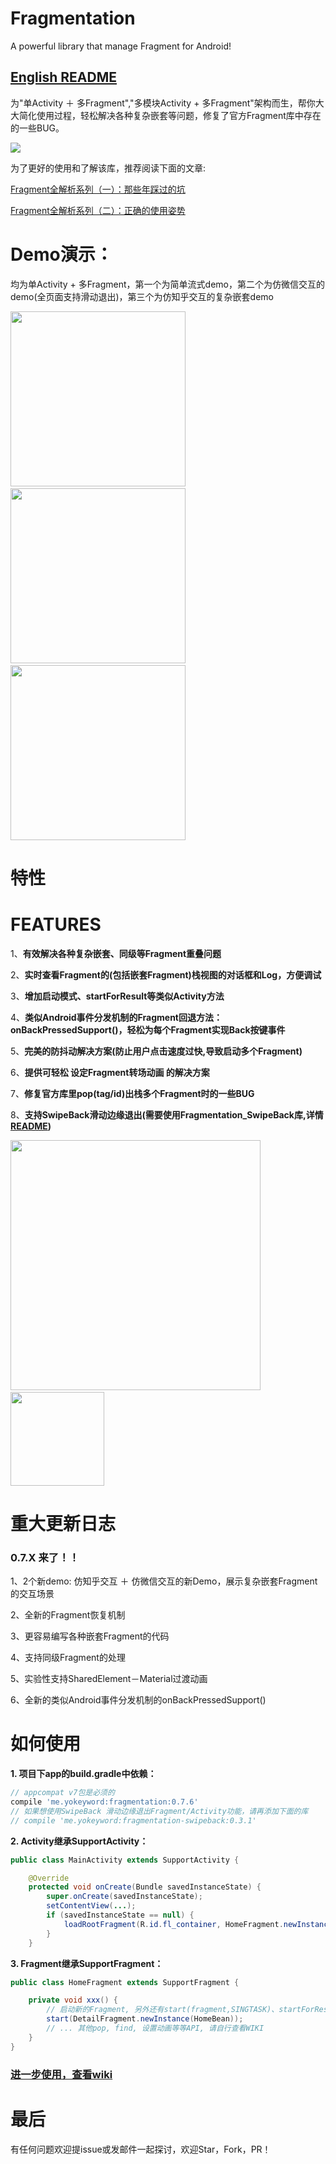# Fragmentation
A powerful library that manage Fragment for Android!

## [English README](https://github.com/YoKeyword/Fragmentation/blob/master/README_EN.md)

为"单Activity ＋ 多Fragment","多模块Activity + 多Fragment"架构而生，帮你大大简化使用过程，轻松解决各种复杂嵌套等问题，修复了官方Fragment库中存在的一些BUG。

![](/gif/logo.png)


为了更好的使用和了解该库，推荐阅读下面的文章:

[Fragment全解析系列（一）：那些年踩过的坑](http://www.jianshu.com/p/d9143a92ad94)

[Fragment全解析系列（二）：正确的使用姿势](http://www.jianshu.com/p/fd71d65f0ec6)


# Demo演示：
均为单Activity + 多Fragment，第一个为简单流式demo，第二个为仿微信交互的demo(全页面支持滑动退出)，第三个为仿知乎交互的复杂嵌套demo

<img src="/gif/demo.gif" width="280px"/>&emsp;<img src="/gif/wechat.gif" width="280px"/>
&emsp;<img src="/gif/nested.gif" width="280px"/>

# 特性
# FEATURES

1、**有效解决各种复杂嵌套、同级等Fragment重叠问题**

2、**实时查看Fragment的(包括嵌套Fragment)栈视图的对话框和Log，方便调试**

3、**增加启动模式、startForResult等类似Activity方法**

4、**类似Android事件分发机制的Fragment回退方法：onBackPressedSupport()，轻松为每个Fragment实现Back按键事件**

5、**完美的防抖动解决方案(防止用户点击速度过快,导致启动多个Fragment)**

6、**提供可轻松 设定Fragment转场动画 的解决方案**

7、**修复官方库里pop(tag/id)出栈多个Fragment时的一些BUG**

8、**支持SwipeBack滑动边缘退出(需要使用Fragmentation_SwipeBack库,详情[README](https://github.com/YoKeyword/Fragmentation/blob/master/fragmentation_swipeback/README.md))**

<img src="/gif/log.png" width="400px"/>&emsp;&emsp;&emsp;&emsp;&emsp;&emsp;<img src="/gif/SwipeBack.jpg" width="150px"/>

# 重大更新日志
### 0.7.X 来了！！

1、2个新demo: 仿知乎交互 ＋ 仿微信交互的新Demo，展示复杂嵌套Fragment的交互场景

2、全新的Fragment恢复机制

3、更容易编写各种嵌套Fragment的代码

4、支持同级Fragment的处理

5、实验性支持SharedElement－Material过渡动画

6、全新的类似Android事件分发机制的onBackPressedSupport()

# 如何使用

**1. 项目下app的build.gradle中依赖：**
````gradle
// appcompat v7包是必须的
compile 'me.yokeyword:fragmentation:0.7.6'
// 如果想使用SwipeBack 滑动边缘退出Fragment/Activity功能，请再添加下面的库
// compile 'me.yokeyword:fragmentation-swipeback:0.3.1'
````

**2. Activity继承SupportActivity：**
````java
public class MainActivity extends SupportActivity {

    @Override
    protected void onCreate(Bundle savedInstanceState) {
        super.onCreate(savedInstanceState);
        setContentView(...);
        if (savedInstanceState == null) {
            loadRootFragment(R.id.fl_container, HomeFragment.newInstance());  
        }
    }
````

**3. Fragment继承SupportFragment：**
````java
public class HomeFragment extends SupportFragment {

    private void xxx() {
        // 启动新的Fragment, 另外还有start(fragment,SINGTASK)、startForResult、startWithPop等启动方法
        start(DetailFragment.newInstance(HomeBean));
        // ... 其他pop, find, 设置动画等等API, 请自行查看WIKI
    }
}
````

### [进一步使用，查看wiki](https://github.com/YoKeyword/Fragmentation/wiki)

# 最后
有任何问题欢迎提issue或发邮件一起探讨，欢迎Star，Fork，PR！

